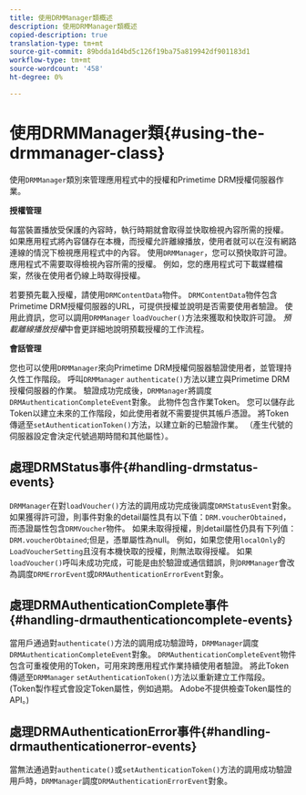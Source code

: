 ```yaml
---
title: 使用DRMManager類概述
description: 使用DRMManager類概述
copied-description: true
translation-type: tm+mt
source-git-commit: 89bdda1d4bd5c126f19ba75a819942df901183d1
workflow-type: tm+mt
source-wordcount: '458'
ht-degree: 0%

---
```



# 使用DRMManager類{#using-the-drmmanager-class}

使用`DRMManager`類別來管理應用程式中的授權和Primetime DRM授權伺服器作業。

**授權管理**

每當裝置播放受保護的內容時，執行時期就會取得並快取檢視內容所需的授權。 如果應用程式將內容儲存在本機，而授權允許離線播放，使用者就可以在沒有網路連線的情況下檢視應用程式中的內容。 使用`DRMManager`，您可以預快取許可證。 應用程式不需要取得檢視內容所需的授權。 例如，您的應用程式可下載媒體檔案，然後在使用者仍線上時取得授權。

若要預先載入授權，請使用`DRMContentData`物件。 `DRMContentData`物件包含Primetime DRM授權伺服器的URL，可提供授權並說明是否需要使用者驗證。 使用此資訊，您可以調用`DRMManager` `loadVoucher()`方法來獲取和快取許可證。 *預載離線播放授權*&#x200B;中會更詳細地說明預載授權的工作流程。

**會話管理**

您也可以使用`DRMManager`來向Primetime DRM授權伺服器驗證使用者，並管理持久性工作階段。 呼叫`DRMManager` `authenticate()`方法以建立與Primetime DRM授權伺服器的作業。 驗證成功完成後，`DRMManager`將調度`DRMAuthenticationCompleteEvent`對象。 此物件包含作業Token。 您可以儲存此Token以建立未來的工作階段，如此使用者就不需要提供其帳戶憑證。 將Token傳遞至`setAuthenticationToken()`方法，以建立新的已驗證作業。 （產生代號的伺服器設定會決定代號過期時間和其他屬性）。

## 處理DRMStatus事件{#handling-drmstatus-events}

`DRMManager`在對`loadVoucher()`方法的調用成功完成後調度`DRMStatusEvent`對象。 如果獲得許可證，則事件對象的detail屬性具有以下值：`DRM.voucherObtained`，而憑證屬性包含`DRMVoucher`物件。 如果未取得授權，則detail屬性仍具有下列值：`DRM.voucherObtained`;但是，憑單屬性為null。 例如，如果您使用`localOnly`的`LoadVoucherSetting`且沒有本機快取的授權，則無法取得授權。 如果`loadVoucher()`呼叫未成功完成，可能是由於驗證或通信錯誤，則`DRMManager`會改為調度`DRMErrorEvent`或`DRMAuthenticationErrorEvent`對象。

## 處理DRMAuthenticationComplete事件{#handling-drmauthenticationcomplete-events}

當用戶通過對`authenticate()`方法的調用成功驗證時，`DRMManager`調度`DRMAuthenticationCompleteEvent`對象。 `DRMAuthenticationCompleteEvent`物件包含可重複使用的Token，可用來跨應用程式作業持續使用者驗證。 將此Token傳遞至`DRMManager` `setAuthenticationToken()`方法以重新建立工作階段。 (Token製作程式會設定Token屬性，例如過期。 Adobe不提供檢查Token屬性的API。)

## 處理DRMAuthenticationError事件{#handling-drmauthenticationerror-events}

當無法通過對`authenticate()`或`setAuthenticationToken()`方法的調用成功驗證用戶時，`DRMManager`調度`DRMAuthenticationErrorEvent`對象。